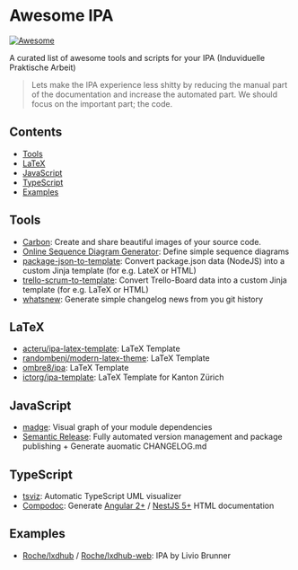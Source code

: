# Awesome IPA

 [![Awesome](https://cdn.rawgit.com/sindresorhus/awesome/d7305f38d29fed78fa85652e3a63e154dd8e8829/media/badge.svg)](https://github.com/sindresorhus/awesome)

 A curated list of awesome tools and scripts for your IPA (Induviduelle Praktische Arbeit)
 
 > Lets make the IPA experience less shitty by reducing the manual part of the documentation
 > and increase the automated part. 
 > We should focus on the important part; the code.

## Contents

- [Tools](#tools)
- [LaTeX](#latex)
- [JavaScript](#javascript)
- [TypeScript](#typescript)
- [Examples](#examples)

## Tools

- [Carbon](https://carbon.now.sh/?bg=rgba(255,255,255,1)&t=seti&wt=none&l=auto&ds=true&dsyoff=20px&dsblur=68px&wc=true&wa=true&pv=48px&ph=32px&ln=false&fm=Hack&fs=14px&si=false&es=2x&wm=false):
Create and share beautiful images of your source code.
- [Online Sequence Diagram Generator](https://sequencediagram.org/): Define simple sequence diagrams
- [package-json-to-template](https://github.com/BrunnerLivio/package-json-to-template): Convert package.json data (NodeJS) into a custom Jinja template (for e.g. LateX or HTML)
- [trello-scrum-to-template](https://github.com/BrunnerLivio/trello-scrum-to-template): Convert Trello-Board data into a custom Jinja template (for e.g. LaTeX or HTML)
- [whatsnew](https://github.com/randombenj/whatsnew): Generate simple changelog news from you git history

## LaTeX

- [acteru/ipa-latex-template](https://github.com/acteru/ipa-latex-template): LaTeX Template
- [randombenj/modern-latex-theme](https://github.com/randombenj/modern-latex-theme): LaTeX Template
- [ombre8/ipa](https://github.com/ombre8/ipa): LaTeX Template
- [ictorg/ipa-template](https://github.com/ictorg/ipa-template): LaTeX Template for Kanton Zürich

## JavaScript

- [madge](https://github.com/pahen/madge): Visual graph of your module dependencies
- [Semantic Release](https://github.com/semantic-release/semantic-release): Fully automated version management and package publishing + Generate auomatic CHANGELOG.md 

## TypeScript

- [tsviz](https://github.com/joaompneves/tsviz): Automatic TypeScript UML visualizer
- [Compodoc](https://github.com/compodoc/compodoc): Generate [Angular 2+](https://angular.io/) / [NestJS 5+](https://docs.nestjs.com/) HTML documentation

## Examples

- [Roche/lxdhub](https://github.com/Roche/lxdhub) / [Roche/lxdhub-web](https://github.com/Roche/lxdhub-web): IPA by Livio Brunner
